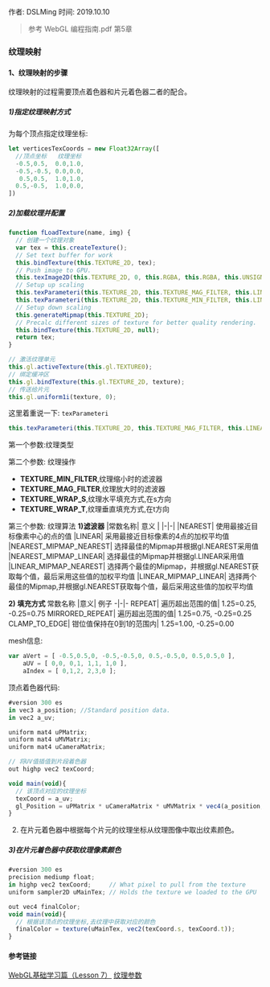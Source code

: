 作者: DSLMing
时间: 2019.10.10

> 参考
> WebGL 编程指南.pdf 第5章

### 纹理映射

#### 1、纹理映射的步骤
纹理映射的过程需要顶点着色器和片元着色器二者的配合。

##### 1)指定纹理映射方式
为每个顶点指定纹理坐标:
```js
let verticesTexCoords = new Float32Array([
  //顶点坐标   纹理坐标
  -0.5,0.5,  0.0,1.0,
  -0.5,-0.5, 0.0,0.0,
   0.5,0.5,  1.0,1.0,
  0.5,-0.5,  1.0,0.0,
])
```

##### 2)加载纹理并配置
```js
function fLoadTexture(name, img) {
  // 创建一个纹理对象
  var tex = this.createTexture();
  // Set text buffer for work
  this.bindTexture(this.TEXTURE_2D, tex);
  // Push image to GPU.
  this.texImage2D(this.TEXTURE_2D, 0, this.RGBA, this.RGBA, this.UNSIGNED_BYTE, img);
  // Setup up scaling
  this.texParameteri(this.TEXTURE_2D, this.TEXTURE_MAG_FILTER, this.LINEAR);
  this.texParameteri(this.TEXTURE_2D, this.TEXTURE_MIN_FILTER, this.LINEAR_MIPMAP_NEAREST);
  // Setup down scaling
  this.generateMipmap(this.TEXTURE_2D);
  // Precalc different sizes of texture for better quality rendering.
  this.bindTexture(this.TEXTURE_2D, null);									//Unbind
  return tex;
}

// 激活纹理单元
this.gl.activeTexture(this.gl.TEXTURE0);
// 绑定缓冲区
this.gl.bindTexture(this.gl.TEXTURE_2D, texture);
// 传送给片元
this.gl.uniform1i(texture, 0);
```

这里着重说一下: `texParameteri`
```js
this.texParameteri(this.TEXTURE_2D, this.TEXTURE_MAG_FILTER, this.LINEAR);
```
第一个参数:纹理类型

第二个参数: 纹理操作
- **TEXTURE_MIN_FILTER**,纹理缩小时的滤波器
- **TEXTURE_MAG_FILTER**,纹理放大时的滤波器
- **TEXTURE_WRAP_S**,纹理水平填充方式,在s方向
- **TEXTURE_WRAP_T**,纹理垂直填充方式,在t方向

第三个参数: 纹理算法
**1)滤波器**
|常数名称|	意义	|
|-|-|
|NEAREST| 使用最接近目标像素中心的点的值
|LINEAR| 采用最接近目标像素的4点的加权平均值
|NEAREST_MIPMAP_NEAREST| 选择最佳的Mipmap并根据gl.NEAREST采用值
|NEAREST_MIPMAP_LINEAR|	选择最佳的Mipmap并根据gl.LINEAR采用值
|LINEAR_MIPMAP_NEAREST|	选择两个最佳的Mipmap，并根据gl.NEAREST获取每个值，最后采用这些值的加权平均值
|LINEAR_MIPMAP_LINEAR|	选择两个最佳的Mipmap,并根据gl.NEAREST获取每个值，最后采用这些值的加权平均值

**2) 填充方式**
常数名称	|意义|	例子
-|-|-
REPEAT|	遍历超出范围的值|	1.25=0.25, -0.25=0.75
MIRRORED_REPEAT|	遍历超出范围的值|	1.25=0.75, -0.25=0.25
CLAMP_TO_EDGE|	钳位值保持在0到1的范围内|	1.25=1.00, -0.25=0.00

<!-- 第三个参数: 纹理算法
1)
- **LINEAR**, 线性
- **NEAREST**, 使用最接近目标像素中心的点的值。
- **NEAREST_MIPMAP_NEAREST**,选择最佳的 Mipmap,并根据 gl.NEAREST 采用值。
- **NEAREST_MIPMAP_LINEAR**,选择最佳的 Mipmap,并根据 gl.LINEAR 采用值。
- **LINEAR_MIPMAP_LINEAR**,选择两个最佳的 Mipmap,并根据gl.NEAREST获取每个值，最后采用这些值的加权平均值。
2) 填充方式
- **REPEAT**,遍历超出范围的值,
- **CLAMP_TO_EDGE**,
- **MIRRORED_REPEAT**, -->

mesh信息:
```js
var aVert = [ -0.5,0.5,0, -0.5,-0.5,0, 0.5,-0.5,0, 0.5,0.5,0 ],
    aUV = [ 0,0, 0,1, 1,1, 1,0 ],
    aIndex = [ 0,1,2, 2,3,0 ];
```

顶点着色器代码:
```js
#version 300 es
in vec3 a_position;	//Standard position data.
in vec2 a_uv;

uniform mat4 uPMatrix;
uniform mat4 uMVMatrix;
uniform mat4 uCameraMatrix;

// 将UV值插值到片段着色器
out highp vec2 texCoord;

void main(void){
  // 该顶点对应的纹理坐标
  texCoord = a_uv;
  gl_Position = uPMatrix * uCameraMatrix * uMVMatrix * vec4(a_position, 1.0);
}
```

2) 在片元着色器中根据每个片元的纹理坐标从纹理图像中取出纹素颜色。


##### 3)在片元着色器中获取纹理像素颜色
```js
#version 300 es
precision mediump float;
in highp vec2 texCoord;		// What pixel to pull from the texture
uniform sampler2D uMainTex;	// Holds the texture we loaded to the GPU

out vec4 finalColor;
void main(void){
  // 根据该顶点的纹理坐标,去纹理中获取对应的颜色
  finalColor = texture(uMainTex, vec2(texCoord.s, texCoord.t));
}
```

#### 参考链接
[WebGL基础学习篇（Lesson 7）](https://github.com/fem-d/webGL/blob/master/blog/WebGL%E5%9F%BA%E7%A1%80%E5%AD%A6%E4%B9%A0%E7%AF%87%EF%BC%88Lesson%207%EF%BC%89.md)
[纹理参数](https://wgld.org/d/webgl/w028.html)

